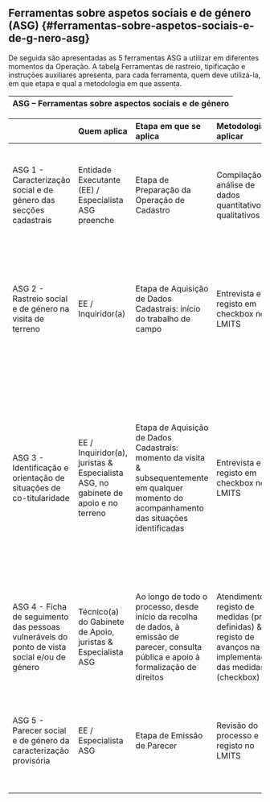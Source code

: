 ## Ferramentas sobre aspetos sociais e de género \(ASG\) {#ferramentas-sobre-aspetos-sociais-e-de-g-nero-asg}

De seguida são apresentadas as 5 ferramentas ASG a utilizar em diferentes momentos da Operação. A tabel[a](../operacao_do_cadastro/seguimento_das_actividades_de_clarifica_cao_de_dir.md#983004415127823-h.21od6so) Ferramentas de rastreio, tipificação e instruções auxiliares apresenta, para cada ferramenta, quem deve utilizá-la, em que etapa e qual a metodologia em que assenta.

| ASG – Ferramentas sobre aspectos sociais e de género |
| :--- |


|  | Quem aplica | Etapa em que se aplica | Metodologia a aplicar | Quem utiliza dados |
| :--- | :--- | :--- | :--- | :--- |
| ASG 1 - Caracterização social e de género das secções cadastrais | Entidade Executante \(EE\) / Especialista ASG preenche | Etapa de Preparação da Operação de Cadastro | Compilação e análise de dados quantitativos e qualitativos | EE / Equipa de comunicação e de terreno: usam informação para planificar o seu trabalho de comunicação de proximidade e de recolha de dados no terreno |
| ASG 2 - Rastreio social e de género na visita de terreno | EE / Inquiridor\(a\) | Etapa de Aquisição de Dados Cadastrais: início do trabalho de campo | Entrevista e registo em checkbox no LMITS | EE / Equipa de terreno presta esclarecimentos e apoio na realização de procedimentos EE / Gabinete de Apoio apoia e acompanha pessoas vulneráveis encaminhadas |
| ASG 3 - Identificação e orientação de situações de co-titularidade | EE / Inquiridor\(a\), juristas & Especialista ASG, no gabinete de apoio e no terreno | Etapa de Aquisição de Dados Cadastrais: momento da visita & subsequentemente em qualquer momento do acompanhamento das situações identificadas | Entrevista e registo em checkbox no LMITS | EE / Equipa de comunicação e de terreno usa para prestar informações Gabinete de Apoio para prestar informação jurídica e acompanhar processos de registo de união de facto Equipa de backoffice para elaborar parecer em concertação com pessoal do Gabinete de Apoio |
| ASG 4 - Ficha de seguimento das pessoas vulneráveis do ponto de vista social e/ou de género | Técnico\(a\) do Gabinete de Apoio, juristas & Especialista ASG | Ao longo de todo o processo, desde início da recolha de dados, à emissão de parecer, consulta pública e apoio à formalização de direitos | Atendimento & registo de medidas \(pré-definidas\) & registo de avanços na implementação das medidas \(checkbox\) | Gabinete de Apoio utiliza para seguir casos em curso Equipa de BackOffice para elaborar parecer em concertação com pessoal do Gabinete de Apoio |
| ASG 5 - Parecer social e de género da caracterização provisória  | EE / Especialista ASG | Etapa de Emissão de Parecer | Revisão do processo e registo no LMITS | Gabinete de Apoio para dar continuidade ao acompanhamento dos casos, em particular de formalização EAT para decisão após consulta pública |



